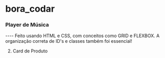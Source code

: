 # bora_codar

<h3> Player de Música </h3>
---- Feito usando HTML e CSS, com conceitos como GRID e FLEXBOX. A organização correta de ID's e classes também foi essencial! 

2) Card de Produto 
